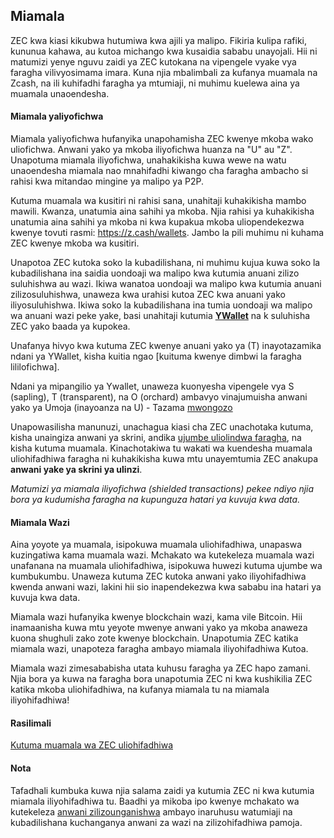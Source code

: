 ## Miamala

ZEC kwa kiasi kikubwa hutumiwa kwa ajili ya malipo. Fikiria kulipa rafiki, kununua kahawa, au kutoa michango kwa kusaidia sababu unayojali. Hii ni matumizi yenye nguvu zaidi ya ZEC kutokana na vipengele vyake vya faragha vilivyosimama imara. Kuna njia mbalimbali za kufanya muamala na Zcash, na ili kuhifadhi faragha ya mtumiaji, ni muhimu kuelewa aina ya muamala unaoendesha.

#### Miamala yaliyofichwa

Miamala yaliyofichwa hufanyika unapohamisha ZEC kwenye mkoba wako uliofichwa. Anwani yako ya mkoba iliyofichwa huanza na "U" au "Z". Unapotuma miamala iliyofichwa, unahakikisha kuwa wewe na watu unaoendesha miamala nao mnahifadhi kiwango cha faragha ambacho si rahisi kwa mitandao mingine ya malipo ya P2P.

Kutuma muamala wa kusitiri ni rahisi sana, unahitaji kuhakikisha mambo mawili. Kwanza, unatumia aina sahihi ya mkoba. Njia rahisi ya kuhakikisha unatumia aina sahihi ya mkoba ni kwa kupakua mkoba uliopendekezwa kwenye tovuti rasmi: https://z.cash/wallets. Jambo la pili muhimu ni kuhama ZEC kwenye mkoba wa kusitiri.

Unapotoa ZEC kutoka soko la kubadilishana, ni muhimu kujua kuwa soko la kubadilishana ina saidia uondoaji wa malipo kwa kutumia anuani zilizo suluhishwa au wazi. Ikiwa wanatoa uondoaji wa malipo kwa kutumia anuani zilizosuluhishwa, unaweza kwa urahisi kutoa ZEC kwa anuani yako iliyosuluhishwa. Ikiwa soko la kubadilishana ina tumia  uondoaji wa malipo wa anuani wazi peke yake, basi unahitaji kutumia **[YWallet](https://ywallet.app)** na k suluhisha ZEC yako baada ya kupokea.

Unafanya hivyo kwa kutuma ZEC kwenye anuani yako ya (T) inayotazamika ndani ya YWallet, kisha kuitia ngao [kuituma kwenye dimbwi la faragha lililofichwa].
 
Ndani ya mipangilio ya Ywallet, unaweza kuonyesha vipengele vya S (sapling), T (transparent), na O (orchard) ambavyo vinajumuisha anwani yako ya Umoja (inayoanza na U) - Tazama [mwongozo](https://zechub.notion.site/Visualizing-Zcash-Addresses-27c0bcc423fa48f68374a0d6c317213b)

Unapowasilisha manunuzi, unachagua kiasi cha ZEC unachotaka kutuma, kisha unaingiza anwani ya skrini, andika [ujumbe uliolindwa faragha](https://zechub.notion.site/Memos-6e7a6d0e02ed48acbbc715a7f35a4719), na kisha kutuma muamala. Kinachotakiwa tu wakati wa kuendesha muamala uliohifadhiwa faragha ni kuhakikisha kuwa mtu unayemtumia ZEC anakupa **anwani yake ya skrini ya ulinzi**.

*Matumizi ya miamala iliyofichwa (shielded transactions) pekee ndiyo njia bora ya kudumisha faragha na kupunguza hatari ya kuvuja kwa data.*

#### Miamala Wazi
Aina yoyote ya muamala, isipokuwa muamala uliohifadhiwa, unapaswa kuzingatiwa kama muamala wazi. Mchakato wa kutekeleza muamala wazi unafanana na muamala uliohifadhiwa, isipokuwa huwezi kutuma ujumbe wa kumbukumbu. Unaweza kutuma ZEC kutoka anwani yako iliyohifadhiwa kwenda anwani wazi, lakini hii sio inapendekezwa kwa sababu ina hatari ya kuvuja kwa data.

Miamala wazi hufanyika kwenye blockchain wazi, kama vile Bitcoin. Hii inamaanisha kuwa mtu yeyote mwenye anwani yako ya mkoba anaweza kuona shughuli zako zote kwenye blockchain. Unapotumia ZEC katika miamala wazi, unapoteza faragha ambayo miamala iliyohifadhiwa Kutoa.

Miamala wazi zimesababisha utata kuhusu faragha ya ZEC hapo zamani. Njia bora ya kuwa na faragha bora unapotumia ZEC ni kwa kushikilia ZEC katika mkoba uliohifadhiwa, na kufanya miamala tu na miamala iliyohifadhiwa!

#### Rasilimali

[Kutuma muamala wa ZEC uliohifadhiwa](https://www.youtube.com/watch?v=9WJSMxag2IQ)

#### Nota

Tafadhali kumbuka kuwa njia salama zaidi ya kutumia ZEC ni kwa kutumia miamala iliyohifadhiwa tu. Baadhi ya mikoba ipo kwenye mchakato wa kutekeleza [anwani zilizounganishwa](https://electriccoin.co/blog/unified-addresses-in-zcash-explained/#:~:text=The%20unified%20address%20(UA)%20is,within%20the%20broader%20Zcash%20ecosystem.) ambayo inaruhusu watumiaji na kubadilishana kuchanganya anwani za wazi na zilizohifadhiwa pamoja.



